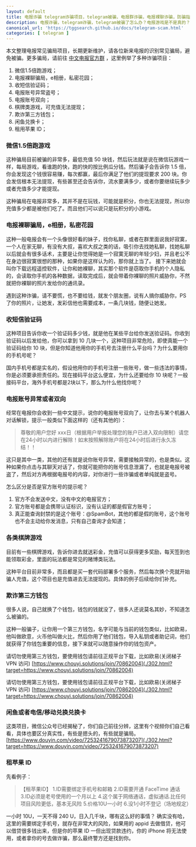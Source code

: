 ```yaml
---
layout: default
title: 电报诈骗 telegram诈骗项目，telegram被骗，电报群诈骗，电报裸聊诈骗，防骗指南，Telegram 隐私相册骗局，私密花园
description: 电报诈骗，telegram诈骗，telegram被骗了怎么办？电报游戏是不是真的？微信1.5倍跑游戏，收短信验证码，电报账号异常需要处理，电报账号双向，各类棋牌游戏，欺诈第三方钱包，闲鱼兑换卡、租用苹果 ID。
canonical_url: 'https://tggsearch.github.io/docs/telegram-scam.html'
categories: [ telegram ]
---
```

本文整理电报常见骗局项目，长期更新维护，请各位新来电报的识别常见骗局，避免被骗。更多骗局，请前往 [中文电报官方群](https://t.me/chinaDianBaoFans) ，这里例举了多种诈骗项目：

1. 微信1.5倍跑游戏；
2. 电报裸聊骗局，e相册，私密花园；
3. 收短信验证码；
4. 电报账号异常盗号；
5. 电报账号双向；
6. 棋牌类游戏，可充值无法提现；
7. 欺诈第三方钱包；
8. 闲鱼兑换卡；
9. 租用苹果 ID；

### 微信1.5倍跑游戏
这种骗局目前被骗的非常多，最低充值 50 块钱，然后玩法就是说在微信玩游戏一样，每局游戏，看谁跑的快，跑的快的按比例瓜分钱。然后骗子会告诉你 1.5 倍，你会发现这个钱很容易赚，每次都赢，最后你满足了他们的提现要求 200 块。你会发信根本无法提现，有些甚至还会告诉你，流水要满多少，或者你要继续玩多少或者充值多少才能提现。

<p class="red-text-word">
这种骗局在电报非常多，其并不是在玩钱，可能就是积分，你也无法提现，所以你充值多少都是被他们吃了。而且他们可以说只是玩积分的小游戏。
</p>

### 电报裸聊骗局，e相册，私密花园
这种一般电报会有一个头像很好看的妹子，找你私聊，或者在群里面说我好寂寞，一个人在家无聊，有没有大叔，喜欢大叔之类的话，吸引你去找她私聊，找她私聊以后就会有很多话术，主要是让你觉得她是一个寂寞无聊的年轻少妇，并且老公不在身边很寂寞很想的那种，如果你是这样认为的，那你就上当了。
接下来她就会叫你下载远程遥控软件，让你和她裸聊，其实那个软件是窃取你手机的个人隐私的，会读取你手机的各种数据，读取完成后，就会带着你裸聊的照片威胁你，不然就把你裸聊的照片发给你的通讯录。

<p class="red-text-word">
遇到这种诈骗，请不要慌，也不要给钱，就发个朋友圈，说有人搞你威胁你，PS 了你的照片，让她发，发彩信他也需要成本，一条几块钱，随便让她发。
</p>

### 收短信验证码
这种项目告诉你收一个验证码多少钱，就是他在某些平台给你发送验证码。你收到验证码以后发给他，你可以拿到 10 几块一个，这种项目非常危险，即使真能一个验证码给你 10 块，但是你知道他用你的手机号去注册什么平台吗？为什么要用你的手机号呢？

国内手机号都是实名的，假设他用你的手机号注册一些账号，做一些违法的事情，你是必须要承担责任的。现在接码平台这么便宜，为什么还要给你 10 块呢？一般接码平台，海外手机号都是2块以下，那么为什么他找你呢？

### 电报账号异常或者双向
经常在电报你会收到一些中文提示，说你的电报账号双向了，让你去与某个机器人对话解锁，提示一般类似下面这样的（还有其他的）：

> 尊敬的用户您好
xxx日（根据用户举报处理您的账户已进入双向限制）请您在24小时以内进行解除！如末按照解除账户将在24小时后进行永久冻结！！

这只是其中一类，其他的还有就是说你账号异常，需要接触异常的，也是类似。这种如果你点击与其聊天对话了，你就可能把你的账号信息泄漏了，也就是电报号被盗了，然后对方再根据电报号的内容，对你进行一些诈骗或者单纯就是盗号。

怎么区分是否是官方账号的提示呢？
1. 官方不会发送中文，没有中文的电报官方；
2. 官方账号都是会携带认证标识，没有认证的都是假官方账号；
3. 真正能查询封禁的是这个账号：@SpamBot，其他的都是假的账号，这个账号也不会主动给你发消息，只有自己查询才会知道；

### 各类棋牌游戏
目前有一些棋牌游戏，告诉你进去就送彩金，充值可以获得更多奖励，每天签到也能领取彩金，里面的玩法都是常见的赌博类玩法。

这种平台目前非常多，而且都是买一套代码部署多个服务，然后每次换个壳就开始骗人充值，这个项目也是充值进去无法提现的。具体的例子后续给你们补充。

### 欺诈第三方钱包
很多人说，自己就换了个钱包，钱包的钱就没了，很多人还说莫名其妙，不知道怎么被骗的。

这种一般骗子，让你用一个第三方钱包，名字可能与当前的钱包类似，比如欧易，他叫做欧意，火币他叫做火比，然后你用了他们钱包，导入私钥或者助记词，他们就获得了你钱包重要的信息，接下来就可以随意操作你的钱包资产。


请切勿使用第三方钱包，要使用钱包请前往正规平台下载，比如欧易(关闭梯子 VPN 访问) [https://www.chouyi.solutions/join/70862004](./302.html?target=https://www.chouyi.solutions/join/70862004)

请切勿使用第三方钱包，要使用钱包请前往正规平台下载，比如欧易(关闭梯子 VPN 访问) [https://www.chouyi.solutions/join/70862004](./302.html?target=https://www.chouyi.solutions/join/70862004)


### 闲鱼或者电信/移动兑换兑换卡
这类项目，微信公众号已经揭秘了，你们自己前往分辨，这里有个视频你们自己看看，具体也要区分真实性，有些是摁头的，有些就是骗局。
[https://www.douyin.com/video/7253241679073873207](./302.html?target=https://www.douyin.com/video/7253241679073873207)

### 租苹果 ID
先看例子：
>【租苹果ID】
1.ID需要绑定手机号和邮箱
2.ID需要开通 FaceTime 通话
3.ID必须是老号使用的一个月以上
4.这个属于网络通话，虚拟通话.比任何项目风险更低，基本无风险
5.价格10U一小时
6.没1小时不登记（场地规定）

一小时 10U，一天不得 240 U，日入几千块，哪有这么好的事情？
确实没有哈，这里的需要绑定手机号，就存在非常大的风险，如果用的 appid 去做借贷，他可以借贷很多钱出来，但是你的苹果 ID 一但出现贷款违约，你的 iPhone 将无法使用，或者拿你的号去做诈骗，那么最终警方还是找到你。